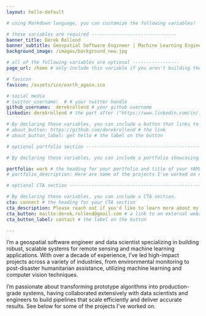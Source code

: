 ```yaml
---
layout: hello-default

# using Markdown language, you can customize the following variables!

# these variables are required -------------------------------
banner_title: Derek Rollend
banner_subtitle: Geospatial Software Engineer | Machine Learning Engineer | Data Scientist
background_image: /images/background_new.jpg

# all of the following variables are optional -----------------
page_url: /home # only include this variable if you aren't building the page to your primary domain 

# favicon
favicon: /assets/ico/earth_again.ico

# social media
# twitter_username:  # # your twitter handle
github_username:  derekrollend # your github username
linkedin: derekrollend # the part after ("https://www.linkedin.com/in/...")

# By declaring these variables, you can include a button that links to an external website or to media.
# about_button: https://github.com/derekrollend # the link
# about_button_label: get hello # the label on the button

# optional portfolio section ------------------------------------------

# By declaring these variables, you can include a portfolio showcasing your work and organize your portfolio's items into a custom layout, all without adding any CSS. In addition, you must 1) create an HTML file in the_includes folder for each project with the text you'd like to display, and 2) create a YAML file in the _data folder describing the order in which each project should be shown and categorized. See `/includes/example.html` and `/_data/work.yml` for examples.

portfolio: work # the heading for your portfolio and title of your YAML file
# portfolio_description: Here are some of the projects I've worked on # a description to be desplayed below the heading and above the content

# optional CTA section --------------------------------------------------

# By declaring these variables, you can include a CTA section.
cta: connect # the heading for your CTA section
cta_description: Please reach out if you'd like to learn more about my work. # a description to be desplayed below the heading and above the content
cta_button: mailto:derek.rollend@gmail.com # a link to an external website or to media
cta_button_label: contact # the label on the button

---			
```

[//]: # (write a bit about yourself here)

I’m a geospatial software engineer and data scientist specializing in building robust, scalable systems for remote sensing and machine learning applications. With over a decade of experience, I’ve led high-impact projects across a variety of industries, from environmental monitoring to post-disaster humanitarian assistance, utilizing machine learning and computer vision techniques.

I’m passionate about transforming prototype algorithms into production-grade systems, having collaborated extensively with data scientists and engineers to build pipelines that scale efficiently and deliver accurate results. See below for some of the projects I've worked on. 

<!-- At [Regrow Ag](https://www.regrow.ag), I spearheaded the development of an online data pipeline capable of rapidly analyzing agricultural practices across multiple years, cutting down processing time from weeks to seconds. My work on [Climate TRACE](https://www.climatetrace.org) involved estimating road transportation emissions for 500 global cities using machine learning on geospatial data, culminating in a best paper award at the [CVPR EarthVision Workshop](https://openaccess.thecvf.com/content/CVPR2021W/EarthVision/papers/Mukherjee_Towards_Indirect_Top-Down_Road_Transport_Emissions_Estimation_CVPRW_2021_paper.pdf). -->

<!-- # Featured Projects

- **Road Transportation Emissions Estimation**  
  A machine learning-based project estimating global city transportation emissions. Check out our [CVPR 2021 EarthVision paper](https://openaccess.thecvf.com/content/CVPR2021W/EarthVision/papers/Mukherjee_Towards_Indirect_Top-Down_Road_Transport_Emissions_Estimation_CVPRW_2021_paper.pdf).

- **Predicting Cholera Outbreaks Post-Hurricane**  
  Developed a remote sensing approach that significantly improved predictive accuracy for waterborne disease risk. View the research [here](https://www.mdpi.com/2225-1154/10/4/48).

- **NO2 Trace Gas Measurement**  
  Machine learning algorithms reduced errors and runtime in hyperspectral trace gas measurements for environmental science. Learn more from the [AMS conference presentation](https://ams.confex.com/ams/102ANNUAL/meetingapp.cgi/Paper/396126).

Feel free to explore my [GitHub](https://github.com/derekrollend) for more technical insights into my work or connect with me on [LinkedIn](https://www.linkedin.com/in/derekrollend). -->

